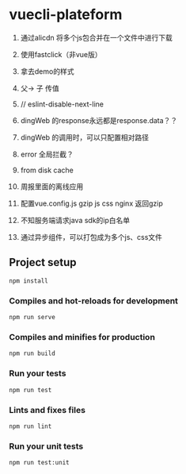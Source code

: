# vuecli-plateform
1. 通过alicdn 将多个js包合并在一个文件中进行下载
2. 使用fastclick（非vue版）
3. 拿去demo的样式
4. 父-> 子 传值
5. // eslint-disable-next-line

6. dingWeb 的response永远都是response.data？？
7. dingWeb 的调用时，可以只配置相对路径
8. error 全局拦截？
9. from disk cache

10. 周报里面的离线应用
11. 配置vue.config.js gzip js css   nginx 返回gzip
12. 不知服务端请求java sdk的ip白名单

13. 通过异步组件，可以打包成为多个js、css文件

## Project setup
```
npm install
```

### Compiles and hot-reloads for development
```
npm run serve
```

### Compiles and minifies for production
```
npm run build
```

### Run your tests
```
npm run test
```

### Lints and fixes files
```
npm run lint
```

### Run your unit tests
```
npm run test:unit
```
